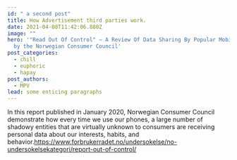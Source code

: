 ```yaml
---
id: " a second post"
title: How Advertisement third parties work.
date: 2021-04-08T11:42:06.880Z
image: ""
hero: '"Read Out Of Control" – A Review Of Data Sharing By Popular Mobile Apps
  by the Norwegian Consumer Council'
post_categories:
  - chill
  - euphoric
  - hapay
post_authors:
  - MPV
lead: some enticing paragraphs
---
```

In this report published in January 2020, Norwegian Consumer Council demonstrate how every time we use our phones, a large number of shadowy entities that are virtually unknown to consumers are receiving personal data about our interests, habits, and behavior.<https://www.forbrukerradet.no/undersokelse/no-undersokelsekategori/report-out-of-control/>